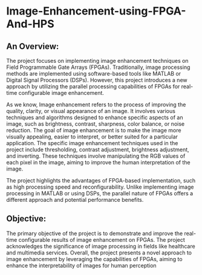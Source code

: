 # Image-Enhancement-using-FPGA-And-HPS
## An Overview:
The project focuses on implementing image enhancement techniques on Field 
Programmable Gate Arrays (FPGAs). Traditionally, image processing methods are 
implemented using software-based tools like MATLAB or Digital Signal Processors 
(DSPs). However, this project introduces a new approach by utilizing the parallel 
processing capabilities of FPGAs for real-time configurable image enhancement.

As we know, Image enhancement refers to the process of improving the quality, clarity, 
or visual appearance of an image. It involves various techniques and algorithms designed 
to enhance specific aspects of an image, such as brightness, contrast, sharpness, color 
balance, or noise reduction. The goal of image enhancement is to make the image more 
visually appealing, easier to interpret, or better suited for a particular application.
The specific image enhancement techniques used in the project include thresholding, 
contrast adjustment, brightness adjustment, and inverting. These techniques involve 
manipulating the RGB values of each pixel in the image, aiming to improve the human 
interpretation of the image.

The project highlights the advantages of FPGA-based implementation, such as high 
processing speed and reconfigurability. Unlike implementing image processing in 
MATLAB or using DSPs, the parallel nature of FPGAs offers a different approach and 
potential performance benefits.

## Objective:
The primary objective of the project is to demonstrate and improve the real-time 
configurable results of image enhancement on FPGAs. The project acknowledges the 
significance of image processing in fields like healthcare and multimedia services.
Overall, the project presents a novel approach to image enhancement by leveraging the 
capabilities of FPGAs, aiming to enhance the interpretability of images for human 
perception
